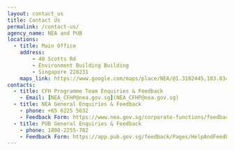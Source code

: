 ```yaml
---
layout: contact_us
title: Contact Us
permalink: /contact-us/
agency_name: NEA and PUB
locations:
  - title: Main Office
    address:
        - 40 Scotts Rd
        - Environment Building Building
        - Singapore 228231
    maps_link: https://www.google.com/maps/place/NEA/@1.3102445,103.8340043,17z/data=!3m1!4b1!4m5!3m4!1s0x31da19ec53b2ebfb:0x1eaefdb0131ac1e!8m2!3d1.3102391!4d103.836193
contacts:
  - title: CFH Programme Team Enquiries & Feedback
    - Email: [NEA_CFHP@nea.gov.sg](NEA_CFHP@nea.gov.sg)
  - title: NEA General Enquiries & Feedback
    - phone: +65 6225 5632
    - Feedback Form: https://www.nea.gov.sg/corporate-functions/feedback
  - title: PUB General Enquiries & Feedback
    - phone: 1800-2255-782
    - Feedback Form: https://app.pub.gov.sg/feedback/Pages/HelpAndFeedback.aspx
---
```

